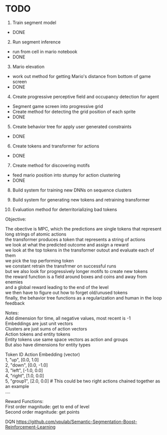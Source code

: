 


# TODO

1. Train segment model  
 - DONE  

2. Run segment inference  
 - run from cell in mario notebook  
 - DONE  

3. Mario elevation  
 - work out method for getting Mario's distance from bottom of game screen   
 - DONE  
 
4. Create progressive perceptive field and occupancy detection for agent  
 - Segment game screen into progressive grid  
 - Create method for detecting the grid position of each sprite  
 - DONE  

5. Create behavior tree for apply user generated constraints  
 - DONE

6. Create tokens and transformer for actions  
 - DONE

7. Create method for discovering motifs
 - feed mario position into stumpy for action clustering  
 - DONE

8. Build system for training new DNNs on sequence clusters  

9. Build system for generating new tokens and retraining transformer  

10. Evaluation method for deterritorializing bad tokens  



Objective:  

The obective is MPC, which the predictions are single tokens that represent long strings of atomic actions  
the transformer produces a token that represents a string of actions  
we look at what the predicted outcome and assign a reward  
we look at the top tokens in the transformer outout and evaluate each of them  
we pick the top performing token  
we constant retrain the transfrmer on successful runs  
but we also look for progressively longer motifs to create new tokens  
the reward function is a field around boxes and coins and away from enemies  
and a global reward leading to the end of the level  
we then have to figure out how to forget old/unused tokens  
finally, the behavior tree functions as a regularization and human in the loop feedback  



Notes:  
Add dimension for time, all negative values, most recent is -1  
Embeddings are just unit vectors  
Clusters are just sums of action vectors  
Action tokens and entity tokens  
Entity tokens use same space vectors as action and groups  
But also have dimensions for entity types  


Token ID Action Embedding (vector)  
1, "up",     [0.0, 1.0]  
2, "down",   [0.0, -1.0]  
3, "left",   [-1.0, 0.0]  
4, "right",  [1.0, 0.0]  
5, "group1", [2.0, 0.0] # This could be two right actions chained together as an example  
....  


Reward Functions:  
First order magnitude: get to end of level  
Second order magnitude: get points  



DQN
https://github.com/vpulab/Semantic-Segmentation-Boost-Reinforcement-Learning

